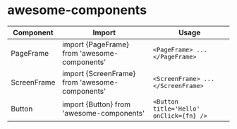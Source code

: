 # awesome-components

| Component | Import | Usage |
| ------------- | ------------- | ------------- |
| PageFrame | import {PageFrame} from 'awesome-components' | ```<PageFrame> ... </PageFrame>``` |
| ScreenFrame | import {ScreenFrame} from 'awesome-components' | ```<ScreenFrame> ... </ScreenFrame>``` |
| Button | import {Button} from 'awesome-components' | ```<Button title='Hello' onClick={fn} />``` |
